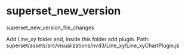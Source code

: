 # superset_new_version
superset_new_version_file_changes

Add Line_xy folder and, inside this folder add plugin. Path: superset/assets/src/visualizations/nvd3/Line_xy/Line_xyChartPlugin.js 
